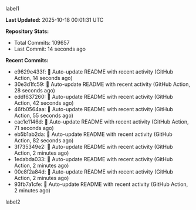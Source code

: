 
label1 
<!-- ACTIVITY_START -->
**Last Updated:** 2025-10-18 00:01:31 UTC

**Repository Stats:**
- Total Commits: 109657
- Last Commit: 14 seconds ago

**Recent Commits:**
- e9629e433f: 🤖 Auto-update README with recent activity (GitHub Action, 14 seconds ago)
- 30e3d1fc59: 🤖 Auto-update README with recent activity (GitHub Action, 28 seconds ago)
- eddf637260: 🤖 Auto-update README with recent activity (GitHub Action, 42 seconds ago)
- 46fb0564aa: 🤖 Auto-update README with recent activity (GitHub Action, 55 seconds ago)
- cac1e1146d: 🤖 Auto-update README with recent activity (GitHub Action, 71 seconds ago)
- eb5b1ab2da: 🤖 Auto-update README with recent activity (GitHub Action, 82 seconds ago)
- 3f735349e2: 🤖 Auto-update README with recent activity (GitHub Action, 2 minutes ago)
- 1edabda033: 🤖 Auto-update README with recent activity (GitHub Action, 2 minutes ago)
- 00c8f2a84d: 🤖 Auto-update README with recent activity (GitHub Action, 2 minutes ago)
- 93fb7a1cfe: 🤖 Auto-update README with recent activity (GitHub Action, 2 minutes ago)
<!-- ACTIVITY_END -->

label2
